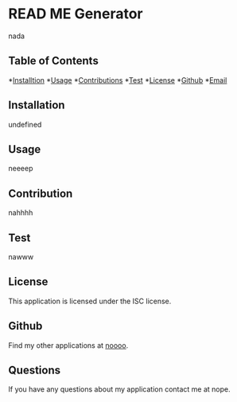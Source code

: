 # READ ME Generator

  nada

  ## Table of Contents

  *[Installtion](#installation)
  *[Usage](#usage)
  *[Contributions](#contributions)
  *[Test](#test)
  *[License](#license)
  *[Github](#github)
  *[Email](#email)


  ## Installation

  undefined

  ## Usage

  neeeep

  ## Contribution

  nahhhh

  ## Test

  nawww

  ## License

  This application is licensed under the ISC license.

  ## Github

  Find my other applications at [noooo](https://github.com/noooo).

  ## Questions

  If you have any questions about my application contact me at nope.



